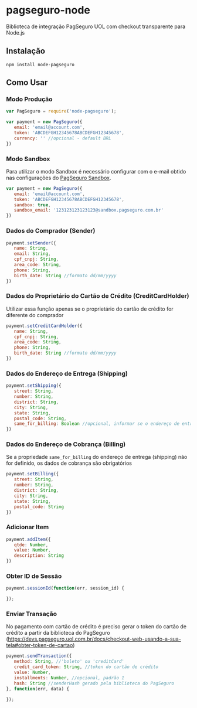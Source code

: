 # pagseguro-node
Biblioteca de integração PagSeguro UOL com checkout transparente para Node.js

## Instalação
`npm install node-pagseguro`

## Como Usar

### Modo Produção
```javascript
var PagSeguro = require('node-pagseguro');

var payment = new PagSeguro({
   email: 'email@account.com',
   token: 'ABCDEFGH12345678ABCDEFGH12345678',
   currency: '' //opcional - default BRL
})
```

### Modo Sandbox
Para utilizar o modo Sandbox é necessário configurar com o e-mail obtido nas configurações do [PagSeguro Sandbox](https://sandbox.pagseguro.uol.com.br).
```javascript
var payment = new PagSeguro({
   email: 'email@account.com',
   token: 'ABCDEFGH12345678ABCDEFGH12345678',
   sandbox: true,
   sandbox_email: '123123123123123@sandbox.pagseguro.com.br'
})
```

### Dados do Comprador (Sender)
```javascript
payment.setSender({
   name: String,
   email: String,
   cpf_cnpj: String,
   area_code: String,
   phone: String,
   birth_date: String //formato dd/mm/yyyy
})
```

### Dados do Proprietário do Cartão de Crédito (CreditCardHolder)
Utilizar essa função apenas se o proprietário do cartão de crédito for diferente do comprador
```javascript
payment.setCreditCardHolder({
   name: String,
   cpf_cnpj: String,
   area_code: String,
   phone: String,
   birth_date: String //formato dd/mm/yyyy
})
```

### Dados do Endereço de Entrega (Shipping)
```javascript
payment.setShipping({
   street: String,
   number: String,
   district: String,
   city: String,
   state: String,
   postal_code: String,
   same_for_billing: Boolean //opcional, informar se o endereço de entrega for o mesmo do endereço de cobrança
})
```

### Dados do Endereço de Cobrança (Billing)
Se a propriedade `same_for_billing` do endereço de entrega (shipping) não for definido, os dados de cobrança são obrigatórios
```javascript
payment.setBilling({
   street: String,
   number: String,
   district: String,
   city: String,
   state: String,
   postal_code: String
})
```

### Adicionar Item
```javascript
payment.addItem({
   qtde: Number,
   value: Number,
   description: String
})
```

### Obter ID de Sessão
```javascript
payment.sessionId(function(err, session_id) {

});
```

### Enviar Transação
No pagamento com cartão de crédito é preciso gerar o token do cartão de crédito a partir da biblioteca do PagSeguro (https://devs.pagseguro.uol.com.br/docs/checkout-web-usando-a-sua-tela#obter-token-de-cartao)
```javascript
payment.sendTransaction({
   method: String, //'boleto' ou 'creditCard'
   credit_card_token: String, //token do cartão de crédito
   value: Number,
   installments: Number, //opcional, padrão 1
   hash: String //senderHash gerado pela biblioteca do PagSeguro
}, function(err, data) {

});
```
